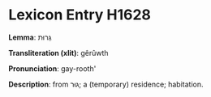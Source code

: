 # Lexicon Entry H1628

**Lemma**: גֵּרוּת

**Transliteration (xlit)**: gêrûwth

**Pronunciation**: gay-rooth'

**Description**:
from גּוּר; a (temporary) residence; habitation.
